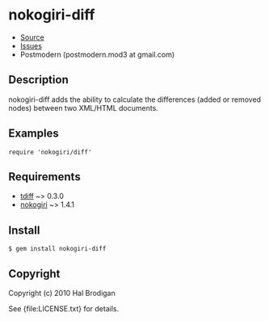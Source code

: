 # nokogiri-diff

* [Source](http://github.com/postmodern/nokogiri-diff)
* [Issues](http://github.com/postmodern/nokogiri-diff/issues)
* Postmodern (postmodern.mod3 at gmail.com)

## Description

nokogiri-diff adds the ability to calculate the differences (added or
removed nodes) between two XML/HTML documents.

## Examples

    require 'nokogiri/diff'

## Requirements

* [tdiff](http://github.com/postmodern/tdiff) ~> 0.3.0
* [nokogiri](http://nokogiri.rubyforge.org/) ~> 1.4.1

## Install

    $ gem install nokogiri-diff

## Copyright

Copyright (c) 2010 Hal Brodigan

See {file:LICENSE.txt} for details.
